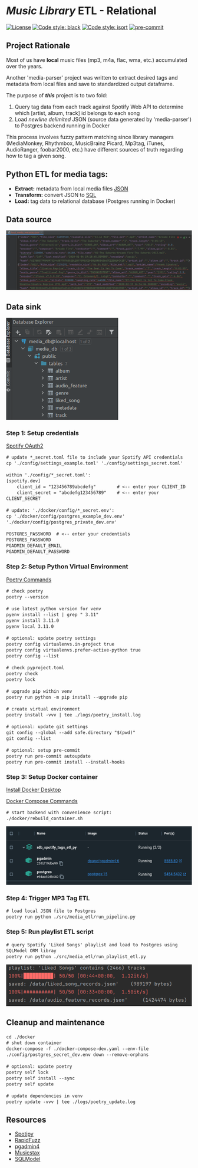 # *Music Library* ETL - Relational

[![License](https://img.shields.io/badge/license-MIT-blue.svg)](https://opensource.org/licenses/MIT)
[![Code style: black](https://img.shields.io/badge/code%20style-black-000000.svg)](https://github.com/psf/black)
[![Code style: isort](https://img.shields.io/badge/%20imports-isort-%231674b1)](https://pycqa.github.io/isort/)
[![pre-commit](https://img.shields.io/badge/pre--commit-enabled-blue?logo=pre-commit&logoColor=white)](https://github.com/pre-commit/pre-commit)


## Project Rationale
Most of us have **local** music files (mp3, m4a, flac, wma, etc.) accumulated over the years.

Another 'media-parser' project was written to extract desired tags and metadata from local files and save to standardized output dataframe.

The purpose of **_this_** project is to two fold:
1) Query tag data from each track against Spotify Web API to determine which [artist, album, track] id belongs to each song
2) Load *newline delimited* JSON (source data generated by 'media-parser') to Postgres backend running in Docker

This process involves fuzzy pattern matching since library managers (MediaMonkey, Rhythmbox, MusicBrainz Picard, Mp3tag, iTunes, AudioRanger, foobar2000, etc.)
have different sources of truth regarding how to tag a given song.

## Python ETL for media tags:
* __Extract:__ metadata from local media files [JSON](./data/local_media_metadata.json)
* __Transform:__ convert JSON to [SQL](./src/media_etl/sql/create_tables.sql)
* __Load:__ tag data to relational database (Postgres running in Docker)

## Data source
![image](./img/local_media_metadata.png)

## Data sink
![image](./img/datagrip_tables.png)


### Step 1: Setup credentials
[Spotify OAuth2](https://developer.spotify.com/documentation/general/guides/authorization/)
```
# update *_secret.toml file to include your Spotify API credentials
cp './config/settings_example.toml' './config/settings_secret.toml'

within './config/*_secret.toml':
[spotify.dev]
    client_id = "123456789abcdefg"        # <-- enter your CLIENT_ID
    client_secret = "abcdefg123456789"    # <-- enter your CLIENT_SECRET

# update: './docker/config/*_secret.env':
cp './docker/config/postgres_example_dev.env' './docker/config/postgres_private_dev.env'

POSTGRES_PASSWORD  # <-- enter your credentials
POSTGRES_PASSWORD
PGADMIN_DEFAULT_EMAIL
PGADMIN_DEFAULT_PASSWORD
```

### Step 2: Setup Python Virtual Environment
[Poetry Commands](https://python-poetry.org/docs/cli/)
```
# check poetry
poetry --version

# use latest python version for venv
pyenv install --list | grep " 3.11"
pyenv install 3.11.0
pyenv local 3.11.0

# optional: update poetry settings
poetry config virtualenvs.in-project true
poetry config virtualenvs.prefer-active-python true
poetry config --list

# check pyproject.toml
poetry check
poetry lock

# upgrade pip within venv
poetry run python -m pip install --upgrade pip

# create virtual environment
poetry install -vvv | tee ./logs/poetry_install.log

# optional: update git settings
git config --global --add safe.directory "$(pwd)"
git config --list

# optional: setup pre-commit
poetry run pre-commit autoupdate
poetry run pre-commit install --install-hooks
```

### Step 3: Setup Docker container
[Install Docker Desktop](https://www.docker.com/products/docker-desktop)

[Docker Compose Commands](https://docs.docker.com/engine/reference/commandline/compose/)
```
# start backend with convenience script:
./docker/rebuild_container.sh
```
![image](./img/docker.png)

### Step 4: Trigger MP3 Tag ETL
```
# load local JSON file to Postgres
poetry run python ./src/media_etl/run_pipeline.py
```

### Step 5: Run playlist ETL script
```
# query Spotify 'Liked Songs' playlist and load to Postgres using SQLModel ORM libray
poetry run python ./src/media_etl/run_playlist_etl.py
```

![image](./img/tqdm_status.png)


## Cleanup and maintenance
```
cd ./docker
# shut down container
docker-compose -f ./docker-compose-dev.yaml --env-file ./config/postgres_secret_dev.env down --remove-orphans

# optional: update poetry
poetry self lock
poetry self install --sync
poetry self update

# update dependencies in venv
poetry update -vvv | tee ./logs/poetry_update.log
```

## Resources
* [Spotipy](https://spotipy.readthedocs.io)
* [RapidFuzz](https://github.com/maxbachmann/rapidfuzz)
* [pgadmin4](https://www.pgadmin.org/docs/pgadmin4/latest/container_deployment.html)
* [Musicstax](https://musicstax.com/search)
* [SQLModel](https://sqlmodel.tiangolo.com/)
